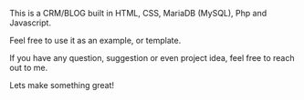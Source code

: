 This is a CRM/BLOG built in HTML, CSS, MariaDB (MySQL), Php and Javascript.

Feel free to use it as an example, or template.

If you have any question, suggestion or even project idea, feel free to reach out to me.

Lets make something great!
